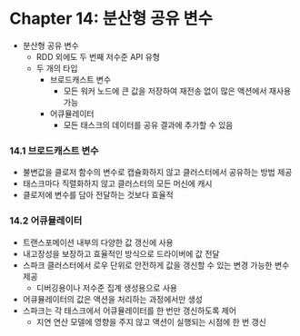 # Chapter 14: 분산형 공유 변수

- 분산형 공유 변수
    - RDD 외에도 두 번째 저수준 API 유형
    - 두 개의 타입
        - 브로드캐스트 변수
            - 모든 워커 노드에 큰 값을 저장하여 재전송 없이 많은 액션에서 재사용 가능
        - 어큐뮬레이터
            - 모든 태스크의 데이터를 공유 결과에 추가할 수 있음

### 14.1 브로드캐스트 변수

- 불변값을 클로저 함수의 변수로 캡슐화하지 않고 클러스터에서 공유하는 방법 제공
- 태스크마다 직렬화하지 않고 클러스터의 모든 머신에 캐시
- 클로저에 변수를 담아 전달하는 것보다 효율적

### 14.2 어큐뮬레이터

- 트랜스포메이션 내부의 다양한 값 갱신에 사용
- 내고장성을 보장하고 효율적인 방식으로 드라이버에 값 전달
- 스파크 클러스터에서 로우 단위로 안전하게 값을 갱신할 수 있는 변경 가능한 변수 제공
    - 디버깅용이나 저수준 집계 생성용으로 사용
- 어큐뮬레이터의 값은 액션을 처리하는 과정에서만 생성
- 스파크는 각 태스크에서 어큐뮬레이터를 한 번만 갱신하도록 제어
    - 지연 연산 모델에 영향을 주지 않고 액션이 실행되는 시점에 한 번 갱신